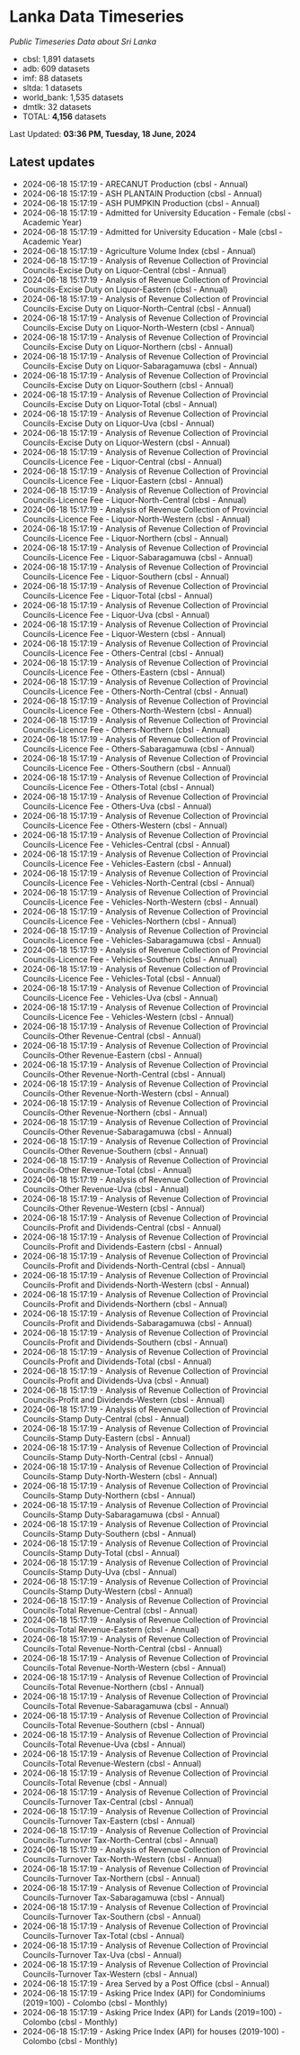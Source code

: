 # Lanka Data Timeseries
*Public Timeseries Data about Sri Lanka*

* cbsl: 1,891 datasets
* adb: 609 datasets
* imf: 88 datasets
* sltda: 1 datasets
* world_bank: 1,535 datasets
* dmtlk: 32 datasets
* TOTAL: **4,156** datasets

Last Updated: **03:36 PM, Tuesday, 18 June, 2024**

## Latest updates

* 2024-06-18 15:17:19 - ARECANUT Production (cbsl - Annual)
* 2024-06-18 15:17:19 - ASH PLANTAIN Production (cbsl - Annual)
* 2024-06-18 15:17:19 - ASH PUMPKIN Production (cbsl - Annual)
* 2024-06-18 15:17:19 - Admitted for University Education - Female (cbsl - Academic Year)
* 2024-06-18 15:17:19 - Admitted for University Education - Male (cbsl - Academic Year)
* 2024-06-18 15:17:19 - Agriculture Volume Index (cbsl - Annual)
* 2024-06-18 15:17:19 - Analysis of Revenue Collection of Provincial Councils-Excise Duty on Liquor-Central (cbsl - Annual)
* 2024-06-18 15:17:19 - Analysis of Revenue Collection of Provincial Councils-Excise Duty on Liquor-Eastern (cbsl - Annual)
* 2024-06-18 15:17:19 - Analysis of Revenue Collection of Provincial Councils-Excise Duty on Liquor-North-Central (cbsl - Annual)
* 2024-06-18 15:17:19 - Analysis of Revenue Collection of Provincial Councils-Excise Duty on Liquor-North-Western (cbsl - Annual)
* 2024-06-18 15:17:19 - Analysis of Revenue Collection of Provincial Councils-Excise Duty on Liquor-Northern (cbsl - Annual)
* 2024-06-18 15:17:19 - Analysis of Revenue Collection of Provincial Councils-Excise Duty on Liquor-Sabaragamuwa (cbsl - Annual)
* 2024-06-18 15:17:19 - Analysis of Revenue Collection of Provincial Councils-Excise Duty on Liquor-Southern (cbsl - Annual)
* 2024-06-18 15:17:19 - Analysis of Revenue Collection of Provincial Councils-Excise Duty on Liquor-Total (cbsl - Annual)
* 2024-06-18 15:17:19 - Analysis of Revenue Collection of Provincial Councils-Excise Duty on Liquor-Uva (cbsl - Annual)
* 2024-06-18 15:17:19 - Analysis of Revenue Collection of Provincial Councils-Excise Duty on Liquor-Western (cbsl - Annual)
* 2024-06-18 15:17:19 - Analysis of Revenue Collection of Provincial Councils-Licence Fee - Liquor-Central (cbsl - Annual)
* 2024-06-18 15:17:19 - Analysis of Revenue Collection of Provincial Councils-Licence Fee - Liquor-Eastern (cbsl - Annual)
* 2024-06-18 15:17:19 - Analysis of Revenue Collection of Provincial Councils-Licence Fee - Liquor-North-Central (cbsl - Annual)
* 2024-06-18 15:17:19 - Analysis of Revenue Collection of Provincial Councils-Licence Fee - Liquor-North-Western (cbsl - Annual)
* 2024-06-18 15:17:19 - Analysis of Revenue Collection of Provincial Councils-Licence Fee - Liquor-Northern (cbsl - Annual)
* 2024-06-18 15:17:19 - Analysis of Revenue Collection of Provincial Councils-Licence Fee - Liquor-Sabaragamuwa (cbsl - Annual)
* 2024-06-18 15:17:19 - Analysis of Revenue Collection of Provincial Councils-Licence Fee - Liquor-Southern (cbsl - Annual)
* 2024-06-18 15:17:19 - Analysis of Revenue Collection of Provincial Councils-Licence Fee - Liquor-Total (cbsl - Annual)
* 2024-06-18 15:17:19 - Analysis of Revenue Collection of Provincial Councils-Licence Fee - Liquor-Uva (cbsl - Annual)
* 2024-06-18 15:17:19 - Analysis of Revenue Collection of Provincial Councils-Licence Fee - Liquor-Western (cbsl - Annual)
* 2024-06-18 15:17:19 - Analysis of Revenue Collection of Provincial Councils-Licence Fee - Others-Central (cbsl - Annual)
* 2024-06-18 15:17:19 - Analysis of Revenue Collection of Provincial Councils-Licence Fee - Others-Eastern (cbsl - Annual)
* 2024-06-18 15:17:19 - Analysis of Revenue Collection of Provincial Councils-Licence Fee - Others-North-Central (cbsl - Annual)
* 2024-06-18 15:17:19 - Analysis of Revenue Collection of Provincial Councils-Licence Fee - Others-North-Western (cbsl - Annual)
* 2024-06-18 15:17:19 - Analysis of Revenue Collection of Provincial Councils-Licence Fee - Others-Northern (cbsl - Annual)
* 2024-06-18 15:17:19 - Analysis of Revenue Collection of Provincial Councils-Licence Fee - Others-Sabaragamuwa (cbsl - Annual)
* 2024-06-18 15:17:19 - Analysis of Revenue Collection of Provincial Councils-Licence Fee - Others-Southern (cbsl - Annual)
* 2024-06-18 15:17:19 - Analysis of Revenue Collection of Provincial Councils-Licence Fee - Others-Total (cbsl - Annual)
* 2024-06-18 15:17:19 - Analysis of Revenue Collection of Provincial Councils-Licence Fee - Others-Uva (cbsl - Annual)
* 2024-06-18 15:17:19 - Analysis of Revenue Collection of Provincial Councils-Licence Fee - Others-Western (cbsl - Annual)
* 2024-06-18 15:17:19 - Analysis of Revenue Collection of Provincial Councils-Licence Fee - Vehicles-Central (cbsl - Annual)
* 2024-06-18 15:17:19 - Analysis of Revenue Collection of Provincial Councils-Licence Fee - Vehicles-Eastern (cbsl - Annual)
* 2024-06-18 15:17:19 - Analysis of Revenue Collection of Provincial Councils-Licence Fee - Vehicles-North-Central (cbsl - Annual)
* 2024-06-18 15:17:19 - Analysis of Revenue Collection of Provincial Councils-Licence Fee - Vehicles-North-Western (cbsl - Annual)
* 2024-06-18 15:17:19 - Analysis of Revenue Collection of Provincial Councils-Licence Fee - Vehicles-Northern (cbsl - Annual)
* 2024-06-18 15:17:19 - Analysis of Revenue Collection of Provincial Councils-Licence Fee - Vehicles-Sabaragamuwa (cbsl - Annual)
* 2024-06-18 15:17:19 - Analysis of Revenue Collection of Provincial Councils-Licence Fee - Vehicles-Southern (cbsl - Annual)
* 2024-06-18 15:17:19 - Analysis of Revenue Collection of Provincial Councils-Licence Fee - Vehicles-Total (cbsl - Annual)
* 2024-06-18 15:17:19 - Analysis of Revenue Collection of Provincial Councils-Licence Fee - Vehicles-Uva (cbsl - Annual)
* 2024-06-18 15:17:19 - Analysis of Revenue Collection of Provincial Councils-Licence Fee - Vehicles-Western (cbsl - Annual)
* 2024-06-18 15:17:19 - Analysis of Revenue Collection of Provincial Councils-Other Revenue-Central (cbsl - Annual)
* 2024-06-18 15:17:19 - Analysis of Revenue Collection of Provincial Councils-Other Revenue-Eastern (cbsl - Annual)
* 2024-06-18 15:17:19 - Analysis of Revenue Collection of Provincial Councils-Other Revenue-North-Central (cbsl - Annual)
* 2024-06-18 15:17:19 - Analysis of Revenue Collection of Provincial Councils-Other Revenue-North-Western (cbsl - Annual)
* 2024-06-18 15:17:19 - Analysis of Revenue Collection of Provincial Councils-Other Revenue-Northern (cbsl - Annual)
* 2024-06-18 15:17:19 - Analysis of Revenue Collection of Provincial Councils-Other Revenue-Sabaragamuwa (cbsl - Annual)
* 2024-06-18 15:17:19 - Analysis of Revenue Collection of Provincial Councils-Other Revenue-Southern (cbsl - Annual)
* 2024-06-18 15:17:19 - Analysis of Revenue Collection of Provincial Councils-Other Revenue-Total (cbsl - Annual)
* 2024-06-18 15:17:19 - Analysis of Revenue Collection of Provincial Councils-Other Revenue-Uva (cbsl - Annual)
* 2024-06-18 15:17:19 - Analysis of Revenue Collection of Provincial Councils-Other Revenue-Western (cbsl - Annual)
* 2024-06-18 15:17:19 - Analysis of Revenue Collection of Provincial Councils-Profit and Dividends-Central (cbsl - Annual)
* 2024-06-18 15:17:19 - Analysis of Revenue Collection of Provincial Councils-Profit and Dividends-Eastern (cbsl - Annual)
* 2024-06-18 15:17:19 - Analysis of Revenue Collection of Provincial Councils-Profit and Dividends-North-Central (cbsl - Annual)
* 2024-06-18 15:17:19 - Analysis of Revenue Collection of Provincial Councils-Profit and Dividends-North-Western (cbsl - Annual)
* 2024-06-18 15:17:19 - Analysis of Revenue Collection of Provincial Councils-Profit and Dividends-Northern (cbsl - Annual)
* 2024-06-18 15:17:19 - Analysis of Revenue Collection of Provincial Councils-Profit and Dividends-Sabaragamuwa (cbsl - Annual)
* 2024-06-18 15:17:19 - Analysis of Revenue Collection of Provincial Councils-Profit and Dividends-Southern (cbsl - Annual)
* 2024-06-18 15:17:19 - Analysis of Revenue Collection of Provincial Councils-Profit and Dividends-Total (cbsl - Annual)
* 2024-06-18 15:17:19 - Analysis of Revenue Collection of Provincial Councils-Profit and Dividends-Uva (cbsl - Annual)
* 2024-06-18 15:17:19 - Analysis of Revenue Collection of Provincial Councils-Profit and Dividends-Western (cbsl - Annual)
* 2024-06-18 15:17:19 - Analysis of Revenue Collection of Provincial Councils-Stamp Duty-Central (cbsl - Annual)
* 2024-06-18 15:17:19 - Analysis of Revenue Collection of Provincial Councils-Stamp Duty-Eastern (cbsl - Annual)
* 2024-06-18 15:17:19 - Analysis of Revenue Collection of Provincial Councils-Stamp Duty-North-Central (cbsl - Annual)
* 2024-06-18 15:17:19 - Analysis of Revenue Collection of Provincial Councils-Stamp Duty-North-Western (cbsl - Annual)
* 2024-06-18 15:17:19 - Analysis of Revenue Collection of Provincial Councils-Stamp Duty-Northern (cbsl - Annual)
* 2024-06-18 15:17:19 - Analysis of Revenue Collection of Provincial Councils-Stamp Duty-Sabaragamuwa (cbsl - Annual)
* 2024-06-18 15:17:19 - Analysis of Revenue Collection of Provincial Councils-Stamp Duty-Southern (cbsl - Annual)
* 2024-06-18 15:17:19 - Analysis of Revenue Collection of Provincial Councils-Stamp Duty-Total (cbsl - Annual)
* 2024-06-18 15:17:19 - Analysis of Revenue Collection of Provincial Councils-Stamp Duty-Uva (cbsl - Annual)
* 2024-06-18 15:17:19 - Analysis of Revenue Collection of Provincial Councils-Stamp Duty-Western (cbsl - Annual)
* 2024-06-18 15:17:19 - Analysis of Revenue Collection of Provincial Councils-Total Revenue-Central (cbsl - Annual)
* 2024-06-18 15:17:19 - Analysis of Revenue Collection of Provincial Councils-Total Revenue-Eastern (cbsl - Annual)
* 2024-06-18 15:17:19 - Analysis of Revenue Collection of Provincial Councils-Total Revenue-North-Central (cbsl - Annual)
* 2024-06-18 15:17:19 - Analysis of Revenue Collection of Provincial Councils-Total Revenue-North-Western (cbsl - Annual)
* 2024-06-18 15:17:19 - Analysis of Revenue Collection of Provincial Councils-Total Revenue-Northern (cbsl - Annual)
* 2024-06-18 15:17:19 - Analysis of Revenue Collection of Provincial Councils-Total Revenue-Sabaragamuwa (cbsl - Annual)
* 2024-06-18 15:17:19 - Analysis of Revenue Collection of Provincial Councils-Total Revenue-Southern (cbsl - Annual)
* 2024-06-18 15:17:19 - Analysis of Revenue Collection of Provincial Councils-Total Revenue-Uva (cbsl - Annual)
* 2024-06-18 15:17:19 - Analysis of Revenue Collection of Provincial Councils-Total Revenue-Western (cbsl - Annual)
* 2024-06-18 15:17:19 - Analysis of Revenue Collection of Provincial Councils-Total Revenue (cbsl - Annual)
* 2024-06-18 15:17:19 - Analysis of Revenue Collection of Provincial Councils-Turnover Tax-Central (cbsl - Annual)
* 2024-06-18 15:17:19 - Analysis of Revenue Collection of Provincial Councils-Turnover Tax-Eastern (cbsl - Annual)
* 2024-06-18 15:17:19 - Analysis of Revenue Collection of Provincial Councils-Turnover Tax-North-Central (cbsl - Annual)
* 2024-06-18 15:17:19 - Analysis of Revenue Collection of Provincial Councils-Turnover Tax-North-Western (cbsl - Annual)
* 2024-06-18 15:17:19 - Analysis of Revenue Collection of Provincial Councils-Turnover Tax-Northern (cbsl - Annual)
* 2024-06-18 15:17:19 - Analysis of Revenue Collection of Provincial Councils-Turnover Tax-Sabaragamuwa (cbsl - Annual)
* 2024-06-18 15:17:19 - Analysis of Revenue Collection of Provincial Councils-Turnover Tax-Southern (cbsl - Annual)
* 2024-06-18 15:17:19 - Analysis of Revenue Collection of Provincial Councils-Turnover Tax-Total (cbsl - Annual)
* 2024-06-18 15:17:19 - Analysis of Revenue Collection of Provincial Councils-Turnover Tax-Uva (cbsl - Annual)
* 2024-06-18 15:17:19 - Analysis of Revenue Collection of Provincial Councils-Turnover Tax-Western (cbsl - Annual)
* 2024-06-18 15:17:19 - Area Served by a Post Office (cbsl - Annual)
* 2024-06-18 15:17:19 - Asking Price Index (API) for Condominiums (2019=100) - Colombo (cbsl - Monthly)
* 2024-06-18 15:17:19 - Asking Price Index (API) for Lands (2019=100) - Colombo (cbsl - Monthly)
* 2024-06-18 15:17:19 - Asking Price Index (API) for houses (2019-100) - Colombo (cbsl - Monthly)
